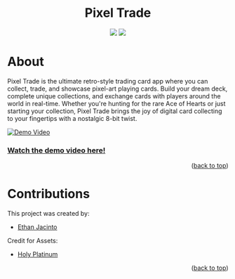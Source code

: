 <a name="readme-top"></a>

<div align="center">
  <h1 align="center">Pixel Trade</h1>
  <a href="https://flutter.dev/"><img src="https://img.shields.io/badge/flutter-20bcfd?style=for-the-badge&logo=flutter&logoColor=fff"/></a>
  <a href="https://play.google.com/store/apps/details?id=com.cppekjacinto.pixeltrade"><img src="  https://img.shields.io/badge/Google_Play-414141?style=for-the-badge&logo=google-play&logoColor=fff"/></a>
</div>

# About

Pixel Trade is the ultimate retro-style trading card app where you can collect, trade, and showcase pixel-art playing cards. Build your dream deck, complete unique collections, and exchange cards with players around the world in real-time. Whether you're hunting for the rare Ace of Hearts or just starting your collection, Pixel Trade brings the joy of digital card collecting to your fingertips with a nostalgic 8-bit twist.

[![Demo Video](https://img.youtube.com/vi/gC1CpHqYjE4/maxresdefault.jpg)](https://youtu.be/gC1CpHqYjE4)
### [Watch the demo video here!](https://youtu.be/gC1CpHqYjE4)


<p align="right">(<a href="#readme-top">back to top</a>)</p>

# Contributions

This project was created by:
- [Ethan Jacinto](https://github.com/ekjacinto)

Credit for Assets:
- [Holy Platinum](https://holy-platinum.itch.io/pixel-art-cards)

<p align="right">(<a href="#readme-top">back to top</a>)</p>


